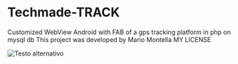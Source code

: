# Techmade-TRACK
Customized WebView Android with FAB of a gps tracking platform in php on mysql db
This project was developed by Mario Montella
MY LICENSE

![Testo alternativo](https://play-lh.googleusercontent.com/VLbrVA1wCRFlMpu18mcd6bsIpeRdj2ffqWoUbXnTywuiRf5UPOXN-yPweF0UivQ8h_E=w2560-h1440-rw)
